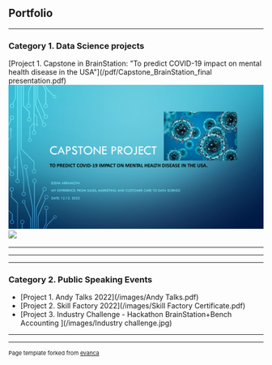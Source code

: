## Portfolio

---

### Category 1.  Data Science projects

[Project 1. Capstone in BrainStation: "To predict COVID-19 impact on mental health disease in the USA"](/pdf/Capstone_BrainStation_final presentation.pdf)
<img src="pdf/Capstone_BrainStation_final presentation.pdf?raw=true"/>
<img src="images/Key insights about stress.png?raw=true"/>

---
<!-- [Project 2 Title](/pdf/sample_presentation.pdf) -->
<!-- <img src="images/dummy_thumbnail.jpg?raw=true"/> -->

---
<!-- [Project 3 Title](http://example.com/) -->
<!-- <img src="images/dummy_thumbnail.jpg?raw=true"/> -->

---

### Category 2. Public Speaking Events

- [Project 1. Andy Talks 2022](/images/Andy Talks.pdf)
- [Project 2. Skill Factory 2022](/images/Skill Factory Certificate.pdf)
- [Project 3. Industry Challenge - Hackathon BrainStation+Bench Accounting ](/images/Industry challenge.jpg)


---




---
<p style="font-size:11px">Page template forked from <a href="https://github.com/evanca/quick-portfolio">evanca</a></p>
<!-- Remove above link if you don't want to attibute -->
